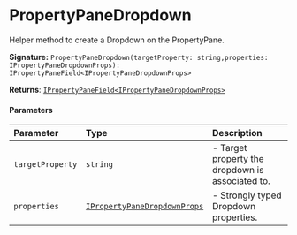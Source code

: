 # PropertyPaneDropdown

Helper method to create a Dropdown on the PropertyPane.

**Signature:** `PropertyPaneDropdown(targetProperty: string,properties: IPropertyPaneDropdownProps): IPropertyPaneField<IPropertyPaneDropdownProps>`

**Returns**: [`IPropertyPaneField<IPropertyPaneDropdownProps>`](../sp-client-preview/ipropertypanefield.md)



#### Parameters


| Parameter	   | Type    | Description |
|:-------------|:---------------|:------------|
| `targetProperty`    | `string` | - Target property the dropdown is associated to. |
| `properties`    | [`IPropertyPaneDropdownProps`](../sp-client-preview/ipropertypanedropdownprops.md) | - Strongly typed Dropdown properties. |

